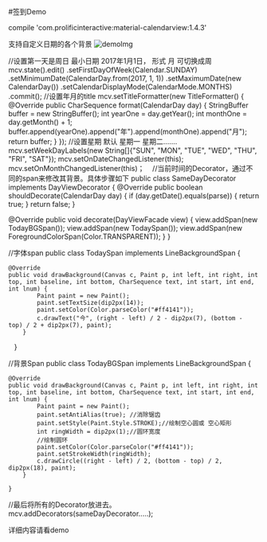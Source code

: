 #签到Demo 

   compile 'com.prolificinteractive:material-calendarview:1.4.3'

支持自定义日期的各个背景
![demoImg](https://github.com/hjja1/SignDemo/blob/master/image/device-2018-03-26-152829.png)


  //设置第一天是周日   最小日期 2017年1月1日， 形式 月   可切换成周
        mcv.state().edit()
                .setFirstDayOfWeek(Calendar.SUNDAY)
                .setMinimumDate(CalendarDay.from(2017, 1, 1))
                .setMaximumDate(new CalendarDay())
                .setCalendarDisplayMode(CalendarMode.MONTHS)
                .commit();
        //设置年月的title
        mcv.setTitleFormatter(new TitleFormatter() {
            @Override
            public CharSequence format(CalendarDay day) {
                StringBuffer buffer = new StringBuffer();
                int yearOne = day.getYear();
                int monthOne = day.getMonth() + 1;
                buffer.append(yearOne).append("年").append(monthOne).append("月");
                return buffer;
            }
        });
        //设置星期  默认 星期一 星期二.......
        mcv.setWeekDayLabels(new String[]{"SUN", "MON", "TUE", "WED", "THU", "FRI", "SAT"});
        mcv.setOnDateChangedListener(this);
        mcv.setOnMonthChangedListener(this)；
  
  //当前时间的Decorator，通过不同的span来修改其背景。具体步骤如下 
  public class SameDayDecorator implements DayViewDecorator {
        @Override
        public boolean shouldDecorate(CalendarDay day) {
            if (day.getDate().equals(parse)) {
                return true;
            }
            return false;
        }

  @Override
        public void decorate(DayViewFacade view) {
            view.addSpan(new TodayBGSpan());
            view.addSpan(new TodaySpan());
            view.addSpan(new ForegroundColorSpan(Color.TRANSPARENT));
        }
    }
    
    
//字体span
public class TodaySpan implements LineBackgroundSpan {

    @Override
    public void drawBackground(Canvas c, Paint p, int left, int right, int top, int baseline, int bottom, CharSequence text, int start, int end, int lnum) {
            Paint paint = new Paint();
            paint.setTextSize(dip2px(14));
            paint.setColor(Color.parseColor("#ff4141"));
            c.drawText("今", (right - left) / 2 - dip2px(7), (bottom - top) / 2 + dip2px(7), paint);
        }
    }
    
    
//背景Span
 public class TodayBGSpan implements LineBackgroundSpan {

    @Override
    public void drawBackground(Canvas c, Paint p, int left, int right, int top, int baseline, int bottom, CharSequence text, int start, int end, int lnum) {
            Paint paint = new Paint();
            paint.setAntiAlias(true); //消除锯齿
            paint.setStyle(Paint.Style.STROKE);//绘制空心圆或 空心矩形
            int ringWidth = dip2px(1);//圆环宽度
            //绘制圆环
            paint.setColor(Color.parseColor("#ff4141"));
            paint.setStrokeWidth(ringWidth);
            c.drawCircle((right - left) / 2, (bottom - top) / 2, dip2px(18), paint);
        }

    }
    
    
 //最后将所有的Decorator放进去。
 mcv.addDecorators(sameDayDecorator.....);
 
详细内容请看demo

